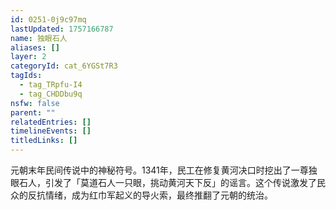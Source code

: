 ```yaml
---
id: 0251-0j9c97mq
lastUpdated: 1757166787
name: 独眼石人
aliases: []
layer: 2
categoryId: cat_6YGSt7R3
tagIds:
  - tag_TRpfu-I4
  - tag_CHDDbu9q
nsfw: false
parent: ""
relatedEntries: []
timelineEvents: []
titledLinks: []
---
```


元朝末年民间传说中的神秘符号。1341年，民工在修复黄河决口时挖出了一尊独眼石人，引发了「莫道石人一只眼，挑动黄河天下反」的谣言。这个传说激发了民众的反抗情绪，成为红巾军起义的导火索，最终推翻了元朝的统治。
